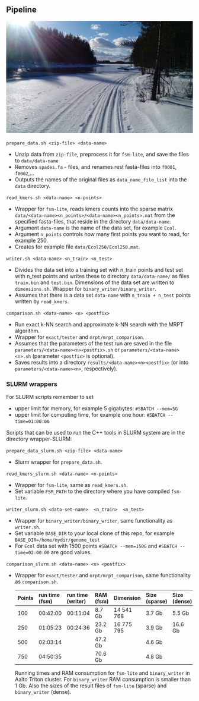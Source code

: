 ## Pipeline
![](Lentua.jpg)


`prepare_data.sh <zip-file> <data-name> `
  - Unzip data from `zip-file`, preprocess it for `fsm-lite`, and save the files to `data/data-name`
  - Removes `spades.fa` - files, and renames rest fasta-files into `f0001`, `f0002`,...
  - Outputs the names of the original files as `data_name_file_list` into the `data` directory.

`read_kmers.sh <data-name> <n-points>`
  - Wrapper for `fsm-lite`, reads  kmers counts into the sparse matrix `data/<data-name><n_points>/<data-name><n_points>.mat` from the specified fasta-files, that reside in the directory `data/data-name`.
  - Argument `data-name` is the name of the data set, for example `Ecol`.
  - Argument `n_points` controls how many first points you want to read, for example 250.
  - Creates for example file `data/Ecol250/Ecol250.mat`.

`writer.sh <data-name> <n_train> <n_test>`
  - Divides the data set into a training set with n_train points and test set with n_test points and writes these to directory `data/data-name/` as files `train.bin` and `test.bin`. Dimensions of the data set are written to `dimensions.sh`. Wrapper for `binary_writer/binary_writer`.
  - Assumes that there is a data set `data-name` with `n_train + n_test` points written by `read_kmers`.

`comparison.sh <data-name> <n> <postfix>`
  - Run exact k-NN search and approximate k-NN search with the MRPT algorithm.
  - Wrapper for `exact/tester` and `mrpt/mrpt_comparison`.
  - Assumes that the parameters of the test run are saved in the file `parameters/<data-name><n><postfix>.sh`
  or  `parameters/<data-name><n>.sh` (parameter `<postfix>` is optional).
  - Saves results into a directory `results/<data-name><n><postfix>` (or into `parameters/<data-name><n>`, respectively).

### SLURM wrappers

For SLURM scripts remember to set
   - upper limit for memory, for example 5 gigabytes: `#SBATCH --mem=5G`
   - upper limit for computing time, for example one hour: `#SBATCH --time=01:00:00`

Scripts that can be used to run the C++ tools in SLURM system are in the directory wrapper-SLURM:

`prepare_data_slurm.sh <zip-file> <data-name>`
  - Slurm wrapper for `prepare_data.sh`.

`read_kmers_slurm.sh <data-name> <n-points>`
  - Wrapper for `fsm-lite`, same as `read_kmers.sh`.
  - Set variable `FSM_PATH` to the directory where you have compiled `fsm-lite`.

`writer_slurm.sh <data-set-name>  <n_train>  <n_test>`
 - Wrapper for `binary_writer/binary_writer`, same functionality as `writer.sh`.
 - Set variable `BASE_DIR` to your local clone of this repo, for example `BASE_DIR=/home/mydir/genome_test`
 - For `Ecol` data set with 1500 points `#SBATCH --mem=150G` and `#SBATCH --time=02:00:00` are good values.

`comparison_slurm.sh <data-name> <n> <postfix>`
  - Wrapper for `exact/tester` and `mrpt/mrpt_comparison`, same functionality as `comparison.sh`.


    | Points  | run time (fsm) | run time (writer) | RAM (fsm)  | Dimension      | Size (sparse) | Size (dense) |
    |---------| ---------------|-------------------| ---------- | -------------- |---------------| ------------ |
    | 100     | 00:42:00       | 00:11:04          | 8.7 Gb     | 14 541 768     | 3.7 Gb        | 5.5 Gb       |
    | 250     | 01:05:23       | 00:24:36          | 23.2 Gb    | 16 775 795     | 3.9 Gb        | 16.6 Gb      |
    | 500     | 02:03:14       |                   | 47.2 Gb    |                | 4.6 Gb        |              |
    | 750     | 04:50:35       |                   | 70.6 Gb    |                | 4.8 Gb        |              |


    Running times and RAM consumption for `fsm-lite` and `binary_writer` in Aalto Triton cluster. For `binary_writer` RAM consumption is smaller than 1 Gb. Also the sizes of the result files of `fsm-lite` (sparse) and `binary_writer` (dense).
